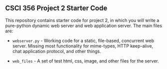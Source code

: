 CSCI 356 Project 2 Starter Code
-------------------------------

This repository contains starter code for project 2, in which you will write a
pure-python dynamic web server and web application server. The main files are:

* `webserver.py` - Working code for a static, file-based, concurrent web server.
   Missing most functionality for mime-types, HTTP keep-alive, chat application
   protocol, and other things.

* `web_files` - A set of test html, css, image, and other files for the server.

